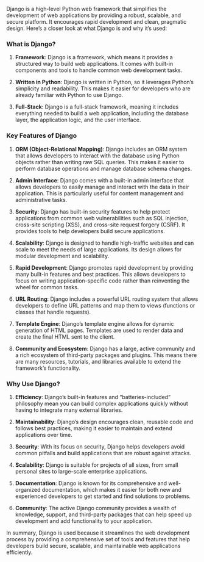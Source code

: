 Django is a high-level Python web framework that simplifies the development of web applications by providing a robust, scalable, and secure platform. It encourages rapid development and clean, pragmatic design. Here’s a closer look at what Django is and why it’s used:

### What is Django?

1. **Framework**: Django is a framework, which means it provides a structured way to build web applications. It comes with built-in components and tools to handle common web development tasks.

2. **Written in Python**: Django is written in Python, so it leverages Python’s simplicity and readability. This makes it easier for developers who are already familiar with Python to use Django.

3. **Full-Stack**: Django is a full-stack framework, meaning it includes everything needed to build a web application, including the database layer, the application logic, and the user interface.

### Key Features of Django

1. **ORM (Object-Relational Mapping)**: Django includes an ORM system that allows developers to interact with the database using Python objects rather than writing raw SQL queries. This makes it easier to perform database operations and manage database schema changes.

2. **Admin Interface**: Django comes with a built-in admin interface that allows developers to easily manage and interact with the data in their application. This is particularly useful for content management and administrative tasks.

3. **Security**: Django has built-in security features to help protect applications from common web vulnerabilities such as SQL injection, cross-site scripting (XSS), and cross-site request forgery (CSRF). It provides tools to help developers build secure applications.

4. **Scalability**: Django is designed to handle high-traffic websites and can scale to meet the needs of large applications. Its design allows for modular development and scalability.

5. **Rapid Development**: Django promotes rapid development by providing many built-in features and best practices. This allows developers to focus on writing application-specific code rather than reinventing the wheel for common tasks.

6. **URL Routing**: Django includes a powerful URL routing system that allows developers to define URL patterns and map them to views (functions or classes that handle requests).

7. **Template Engine**: Django’s template engine allows for dynamic generation of HTML pages. Templates are used to render data and create the final HTML sent to the client.

8. **Community and Ecosystem**: Django has a large, active community and a rich ecosystem of third-party packages and plugins. This means there are many resources, tutorials, and libraries available to extend the framework’s functionality.

### Why Use Django?

1. **Efficiency**: Django’s built-in features and “batteries-included” philosophy mean you can build complex applications quickly without having to integrate many external libraries.

2. **Maintainability**: Django’s design encourages clean, reusable code and follows best practices, making it easier to maintain and extend applications over time.

3. **Security**: With its focus on security, Django helps developers avoid common pitfalls and build applications that are robust against attacks.

4. **Scalability**: Django is suitable for projects of all sizes, from small personal sites to large-scale enterprise applications.

5. **Documentation**: Django is known for its comprehensive and well-organized documentation, which makes it easier for both new and experienced developers to get started and find solutions to problems.

6. **Community**: The active Django community provides a wealth of knowledge, support, and third-party packages that can help speed up development and add functionality to your application.

In summary, Django is used because it streamlines the web development process by providing a comprehensive set of tools and features that help developers build secure, scalable, and maintainable web applications efficiently.